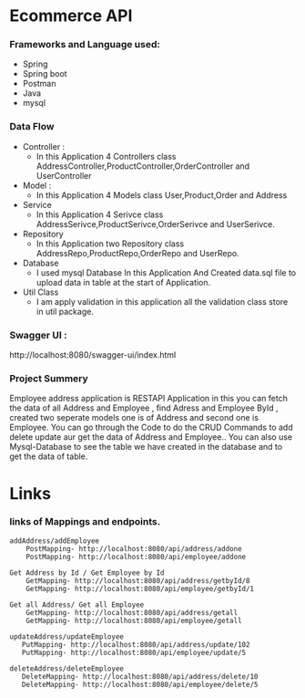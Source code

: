 # Ecommerce API
### Frameworks and Language used:
 

* Spring
* Spring boot
* Postman
* Java
* mysql

### Data Flow 
* Controller :
    * In this Application 4 Controllers class   AddressController,ProductController,OrderController and UserController
* Model :
    * In this Application 4 Models class User,Product,Order and Address
* Service
  * In this Application 4 Serivce class AddressSerivce,ProductSerivce,OrderSerivce and UserSerivce.
* Repository
  * In this Application two Repository class AddressRepo,ProductRepo,OrderRepo and UserRepo.
* Database
  * I used mysql Database In this Application And Created data.sql file to upload data in table at the start of Application.
* Util Class
  * I am apply validation in this application all the validation class store in util package.
 
    
### Swagger UI :
http://localhost:8080/swagger-ui/index.html
    

### Project Summery

Employee address application is RESTAPI Application in this you can fetch the data of all Address and Employee , find Adress and Employee ById , created two seperate models one is of Address  and second one is Employee. You can go through the Code to do the CRUD Commands to add delete update aur get the data of Address  and Employee.. You can also use Mysql-Database to see the table we have created in the database and to get the data of table.

# Links

### links of Mappings and endpoints.

    addAddress/addEmployee
        PostMapping- http://localhost:8080/api/address/addone
        PostMapping- http://localhost:8080/api/employee/addone
     
    Get Address by Id / Get Employee by Id
        GetMapping- http://localhost:8080/api/address/getbyId/8
        GetMapping- http://localhost:8080/api/employee/getbyId/1
    
    Get all Address/ Get all Employee
        GetMapping- http://localhost:8080/api/address/getall
        GetMapping- http://localhost:8080/api/employee/getall
    
    updateAddress/updateEmployee
       PutMapping- http://localhost:8080/api/address/update/102
       PutMapping- http://localhost:8080/api/employee/update/5
    
    deleteAddress/deleteEmployee
       DeleteMapping- http://localhost:8080/api/address/delete/10
       DeleteMapping- http://localhost:8080/api/employee/delete/5
      
